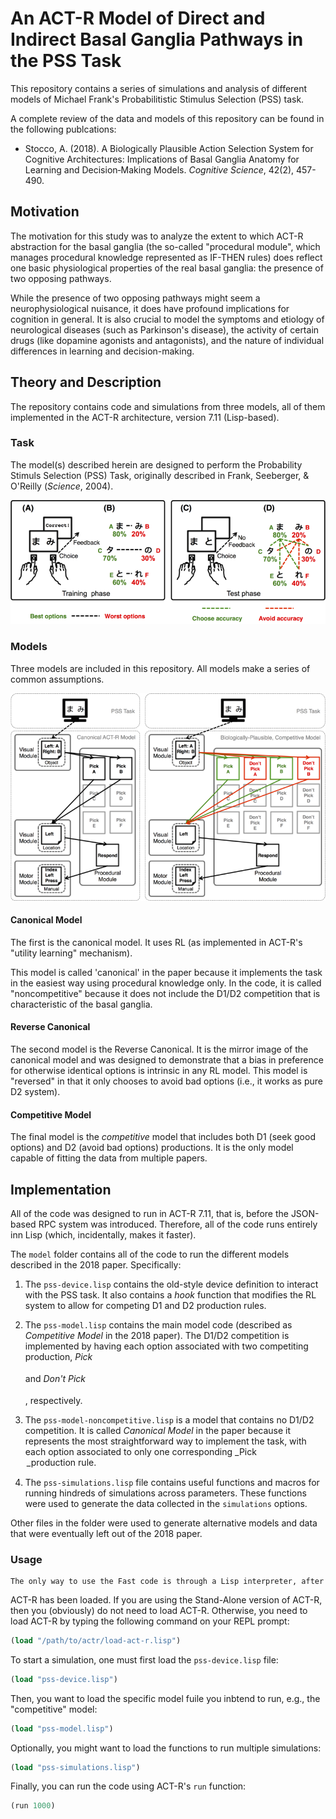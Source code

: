 # An ACT-R Model of Direct and Indirect Basal Ganglia Pathways in the PSS Task

This repository contains a series of simulations and analysis of
different models of Michael Frank's Probabilitistic Stimulus Selection
(PSS) task.

A complete review of the data and models of this repository can be
found in the following publcations:

* Stocco, A. (2018). A Biologically Plausible Action Selection System for Cognitive Architectures: Implications of Basal Ganglia
Anatomy for Learning and Decision‐Making Models. _Cognitive Science_, 42(2), 457-490.
    
## Motivation

The motivation for this study was to analyze the extent to which ACT-R
abstraction for the basal ganglia (the so-called "procedural module",
which manages procedural knowledge represented as IF-THEN rules) does
reflect one basic physiological properties of the real basal
ganglia: the presence of two opposing pathways.

While the presence of two opposing pathways might seem a
neurophysiological nuisance, it does have profound implications for
cognition in general. It is also crucial to model the symptoms and
etiology of neurological diseases (such as Parkinson's disease), the
activity of certain drugs (like dopamine agonists and antagonists),
and the nature of individual differences in learning and
decision-making.

## Theory and Description

The repository contains code and simulations from three models, all of
them implemented in the ACT-R architecture, version 7.11
(Lisp-based).

### Task

The model(s) described herein are designed to perform the Probability
Stimuls Selection (PSS) Task, originally described in Frank,
Seeberger, & O'Reilly (_Science_, 2004).

![models](figures/task.png)

### Models

Three models are included in this repository. All models make a series
of common assumptions.

![models](figures/models.png)

#### Canonical Model

The first is the canonical model. It uses RL (as implemented in ACT-R's "utility learning" mechanism).

This model is called 'canonical' in the paper because it implements the task in the easiest way using procedural knowledge only. In the code, it is called "noncompetitive" because it does not include the D1/D2 competition that is characteristic of the basal ganglia.

#### Reverse Canonical

The second model is the Reverse Canonical. It is the mirror image of the canonical model and was designed to demonstrate that a bias in preference for otherwise identical options is intrinsic in any RL model. This model is "reversed" in that it only chooses to avoid bad options (i.e., it works as pure D2 system).

#### Competitive Model

The final model is the _competitive_ model that includes both D1 (seek good options) and D2 (avoid bad options) productions. It is the only model capable of fitting the data from multiple papers.

## Implementation

All of the code was designed to run in ACT-R 7.11, that is, before the JSON-based RPC system was introduced. Therefore, all of the code runs entirely inn Lisp (which, incidentally, makes it faster).

The `model` folder contains all of the code to run the different models described in the 2018 paper. Specifically:

1. The `pss-device.lisp` contains the old-style device definition to interact with the PSS task. It also contains a *hook* function that modifies the RL system to allow for competing D1 and D2 production rules.

2. The `pss-model.lisp` contains the main model code (described as _Competitive Model_ in the 2018 paper). The D1/D2 competition is implemented by having each option associated with two competiting production, _Pick <Option>_ and _Don't Pick <Option>_, respectively. 

3. The `pss-model-noncompetitive.lisp` is a model that contains no D1/D2 competition. It is called _Canonical Model_ in the paper because it represents the most straightforward way to implement the task, with each option associated to only one corresponding _Pick <Option>_production rule.  

4. The `pss-simulations.lisp` file contains useful functions and macros for running hindreds of simulations across parameters. These functions were used to generate the data collected in the `simulations` options.
    
Other files in the folder were used to generate alternative models and data that were eventually left out of the 2018 paper. 
    
### Usage
    The only way to use the Fast code is through a Lisp interpreter, after
ACT-R has been loaded. If you are using the Stand-Alone version of
ACT-R, then you (obviously) do not need to load ACT-R. Otherwise, you
need to load ACT-R by typing the following command on your REPL prompt:

```lisp
(load "/path/to/actr/load-act-r.lisp")
```

To start a simulation, one must first load the `pss-device.lisp` file:

```lisp
(load "pss-device.lisp")
```    

Then, you want to load the specific model fuile you inbtend to run, e.g., the "competitive" model:
    
```lisp
(load "pss-model.lisp")
```
    
Optionally, you might want to load the functions to run multiple simulations:
    
```lisp
(load "pss-simulations.lisp")
```
    
Finally, you can run the code using ACT-R's `run` function:
    
```lisp
(run 1000)
```
